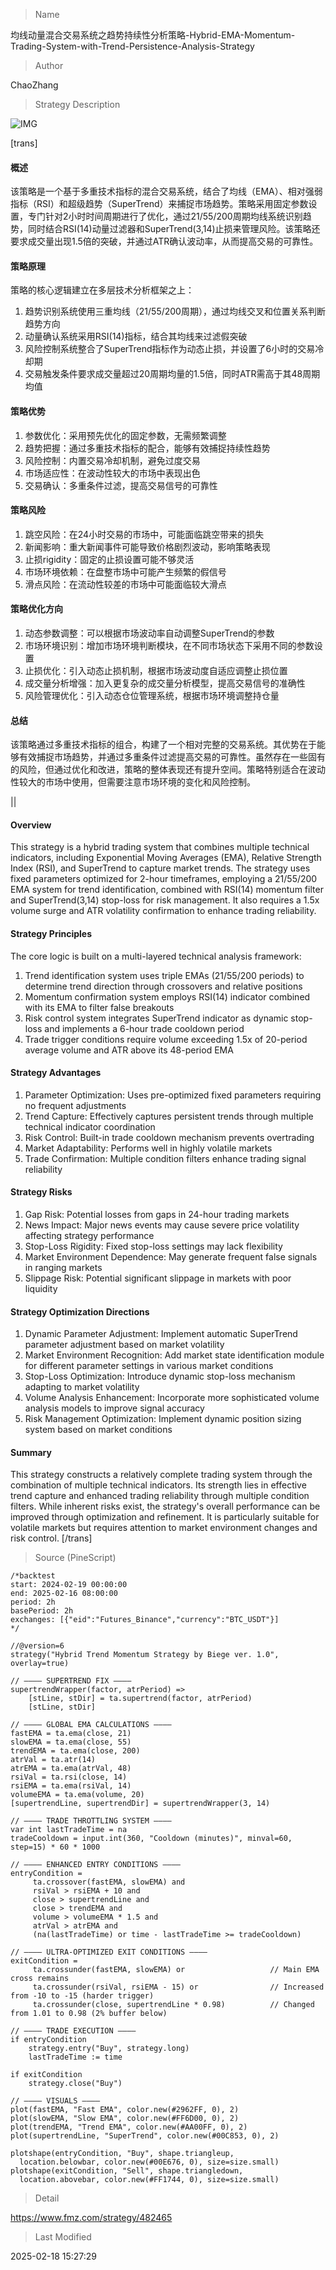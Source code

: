 
> Name

均线动量混合交易系统之趋势持续性分析策略-Hybrid-EMA-Momentum-Trading-System-with-Trend-Persistence-Analysis-Strategy

> Author

ChaoZhang

> Strategy Description

![IMG](https://www.fmz.com/upload/asset/104746c52a489785d68.png)


[trans]
#### 概述
该策略是一个基于多重技术指标的混合交易系统，结合了均线（EMA）、相对强弱指标（RSI）和超级趋势（SuperTrend）来捕捉市场趋势。策略采用固定参数设置，专门针对2小时时间周期进行了优化，通过21/55/200周期均线系统识别趋势，同时结合RSI(14)动量过滤器和SuperTrend(3,14)止损来管理风险。该策略还要求成交量出现1.5倍的突破，并通过ATR确认波动率，从而提高交易的可靠性。

#### 策略原理
策略的核心逻辑建立在多层技术分析框架之上：
1. 趋势识别系统使用三重均线（21/55/200周期），通过均线交叉和位置关系判断趋势方向
2. 动量确认系统采用RSI(14)指标，结合其均线来过滤假突破
3. 风险控制系统整合了SuperTrend指标作为动态止损，并设置了6小时的交易冷却期
4. 交易触发条件要求成交量超过20周期均量的1.5倍，同时ATR需高于其48周期均值

#### 策略优势
1. 参数优化：采用预先优化的固定参数，无需频繁调整
2. 趋势把握：通过多重技术指标的配合，能够有效捕捉持续性趋势
3. 风险控制：内置交易冷却机制，避免过度交易
4. 市场适应性：在波动性较大的市场中表现出色
5. 交易确认：多重条件过滤，提高交易信号的可靠性

#### 策略风险
1. 跳空风险：在24小时交易的市场中，可能面临跳空带来的损失
2. 新闻影响：重大新闻事件可能导致价格剧烈波动，影响策略表现
3. 止损rigidity：固定的止损设置可能不够灵活
4. 市场环境依赖：在盘整市场中可能产生频繁的假信号
5. 滑点风险：在流动性较差的市场中可能面临较大滑点

#### 策略优化方向
1. 动态参数调整：可以根据市场波动率自动调整SuperTrend的参数
2. 市场环境识别：增加市场环境判断模块，在不同市场状态下采用不同的参数设置
3. 止损优化：引入动态止损机制，根据市场波动度自适应调整止损位置
4. 成交量分析增强：加入更复杂的成交量分析模型，提高交易信号的准确性
5. 风险管理优化：引入动态仓位管理系统，根据市场环境调整持仓量

#### 总结
该策略通过多重技术指标的组合，构建了一个相对完整的交易系统。其优势在于能够有效捕捉市场趋势，并通过多重条件过滤提高交易的可靠性。虽然存在一些固有的风险，但通过优化和改进，策略的整体表现还有提升空间。策略特别适合在波动性较大的市场中使用，但需要注意市场环境的变化和风险控制。 

|| 

#### Overview
This strategy is a hybrid trading system that combines multiple technical indicators, including Exponential Moving Averages (EMA), Relative Strength Index (RSI), and SuperTrend to capture market trends. The strategy uses fixed parameters optimized for 2-hour timeframes, employing a 21/55/200 EMA system for trend identification, combined with RSI(14) momentum filter and SuperTrend(3,14) stop-loss for risk management. It also requires a 1.5x volume surge and ATR volatility confirmation to enhance trading reliability.

#### Strategy Principles
The core logic is built on a multi-layered technical analysis framework:
1. Trend identification system uses triple EMAs (21/55/200 periods) to determine trend direction through crossovers and relative positions
2. Momentum confirmation system employs RSI(14) indicator combined with its EMA to filter false breakouts
3. Risk control system integrates SuperTrend indicator as dynamic stop-loss and implements a 6-hour trade cooldown period
4. Trade trigger conditions require volume exceeding 1.5x of 20-period average volume and ATR above its 48-period EMA

#### Strategy Advantages
1. Parameter Optimization: Uses pre-optimized fixed parameters requiring no frequent adjustments
2. Trend Capture: Effectively captures persistent trends through multiple technical indicator coordination
3. Risk Control: Built-in trade cooldown mechanism prevents overtrading
4. Market Adaptability: Performs well in highly volatile markets
5. Trade Confirmation: Multiple condition filters enhance trading signal reliability

#### Strategy Risks
1. Gap Risk: Potential losses from gaps in 24-hour trading markets
2. News Impact: Major news events may cause severe price volatility affecting strategy performance
3. Stop-Loss Rigidity: Fixed stop-loss settings may lack flexibility
4. Market Environment Dependence: May generate frequent false signals in ranging markets
5. Slippage Risk: Potential significant slippage in markets with poor liquidity

#### Strategy Optimization Directions
1. Dynamic Parameter Adjustment: Implement automatic SuperTrend parameter adjustment based on market volatility
2. Market Environment Recognition: Add market state identification module for different parameter settings in various market conditions
3. Stop-Loss Optimization: Introduce dynamic stop-loss mechanism adapting to market volatility
4. Volume Analysis Enhancement: Incorporate more sophisticated volume analysis models to improve signal accuracy
5. Risk Management Optimization: Implement dynamic position sizing system based on market conditions

#### Summary
This strategy constructs a relatively complete trading system through the combination of multiple technical indicators. Its strength lies in effective trend capture and enhanced trading reliability through multiple condition filters. While inherent risks exist, the strategy's overall performance can be improved through optimization and refinement. It is particularly suitable for volatile markets but requires attention to market environment changes and risk control.
[/trans]



> Source (PineScript)

``` pinescript
/*backtest
start: 2024-02-19 00:00:00
end: 2025-02-16 08:00:00
period: 2h
basePeriod: 2h
exchanges: [{"eid":"Futures_Binance","currency":"BTC_USDT"}]
*/

//@version=6
strategy("Hybrid Trend Momentum Strategy by Biege ver. 1.0", overlay=true)

// ———— SUPERTREND FIX ————
supertrendWrapper(factor, atrPeriod) =>
    [stLine, stDir] = ta.supertrend(factor, atrPeriod)
    [stLine, stDir]

// ———— GLOBAL EMA CALCULATIONS ————
fastEMA = ta.ema(close, 21)
slowEMA = ta.ema(close, 55)
trendEMA = ta.ema(close, 200)
atrVal = ta.atr(14)
atrEMA = ta.ema(atrVal, 48)
rsiVal = ta.rsi(close, 14)
rsiEMA = ta.ema(rsiVal, 14)
volumeEMA = ta.ema(volume, 20)
[supertrendLine, supertrendDir] = supertrendWrapper(3, 14)

// ———— TRADE THROTTLING SYSTEM ————
var int lastTradeTime = na
tradeCooldown = input.int(360, "Cooldown (minutes)", minval=60, step=15) * 60 * 1000

// ———— ENHANCED ENTRY CONDITIONS ————
entryCondition = 
     ta.crossover(fastEMA, slowEMA) and
     rsiVal > rsiEMA + 10 and
     close > supertrendLine and
     close > trendEMA and
     volume > volumeEMA * 1.5 and
     atrVal > atrEMA and
     (na(lastTradeTime) or time - lastTradeTime >= tradeCooldown)

// ———— ULTRA-OPTIMIZED EXIT CONDITIONS ————
exitCondition = 
     ta.crossunder(fastEMA, slowEMA) or                   // Main EMA cross remains
     ta.crossunder(rsiVal, rsiEMA - 15) or                // Increased from -10 to -15 (harder trigger)
     ta.crossunder(close, supertrendLine * 0.98)          // Changed from 1.01 to 0.98 (2% buffer below)

// ———— TRADE EXECUTION ————
if entryCondition
    strategy.entry("Buy", strategy.long)
    lastTradeTime := time

if exitCondition
    strategy.close("Buy")

// ———— VISUALS ————
plot(fastEMA, "Fast EMA", color.new(#2962FF, 0), 2)
plot(slowEMA, "Slow EMA", color.new(#FF6D00, 0), 2)
plot(trendEMA, "Trend EMA", color.new(#AA00FF, 0), 2)
plot(supertrendLine, "SuperTrend", color.new(#00C853, 0), 2)

plotshape(entryCondition, "Buy", shape.triangleup, 
  location.belowbar, color.new(#00E676, 0), size=size.small)
plotshape(exitCondition, "Sell", shape.triangledown, 
  location.abovebar, color.new(#FF1744, 0), size=size.small)
```

> Detail

https://www.fmz.com/strategy/482465

> Last Modified

2025-02-18 15:27:29
